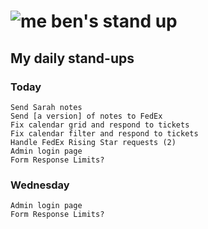 # ![me](https://avatars2.githubusercontent.com/u/5232044?s=50&v=4) ben's stand up

## My daily stand-ups

### Today

    Send Sarah notes
    Send [a version] of notes to FedEx
    Fix calendar grid and respond to tickets
    Fix calendar filter and respond to tickets
    Handle FedEx Rising Star requests (2)
    Admin login page
    Form Response Limits?
    
### Wednesday

    Admin login page
    Form Response Limits?

